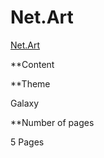 <h1>Net.Art</h1>

[Net.Art](https://erikelric.github.io/index.html)

**Content

**Theme

Galaxy

**Number of pages

5 Pages
